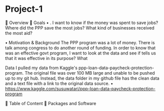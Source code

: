 # Project-1


	Overview
	Goals
•	. I want to know if the money was spent to save jobs? Where did the PPP save the most jobs? What kind of businesses received the most aid?

•	Motivation & Background
The PPP program was a lot of money. There is talk among congress to do another round of funding. In order to know that was an effective govt program, I want to look at the data and see if tells us that it was effective in its purpose?
What 

Data
I pulled my data from Kaggle's ppp-loan-data-paycheck-protection-program. The original file was over 100 MB large and unable to be pushed up to my git hub. Instead, the data folder in my github file has the clean data and a text file with a link to the original data source.  •	https://www.kaggle.com/susuwatari/ppp-loan-data-paycheck-protection-program

	Table of Content
	Packages and Software
